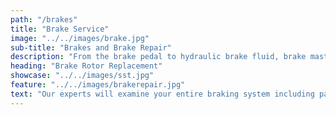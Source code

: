 ```yaml
---
path: "/brakes"
title: "Brake Service"
image: "../../images/brake.jpg"
sub-title: "Brakes and Brake Repair"
description: "From the brake pedal to hydraulic brake fluid, brake master cylinder to power brake booster, drum brakes to disc brakes and electronic anti-lock brake sensors, our technicians know every part of your brake system inside and out and can perform brake repair on any make and model."
heading: "Brake Rotor Replacement"
showcase: "../../images/sst.jpg"
feature: "../../images/brakerepair.jpg"
text: "Our experts will examine your entire braking system including pads/shoes, hydraulic fluids, rotor/drum wear, calipers and wheel cylinders, brake hardware, hoses and lines, master cylinder, and the anti-lock system. If an auto brake service or possible brake replacement is necessary, your brake mechanic will explain all the options available to you. "
---
```

